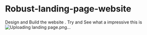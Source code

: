 # Robust-landing-page-website
Design and Build the website . Try and See what a impressive this is 
![Uploading landing page.png…]()
